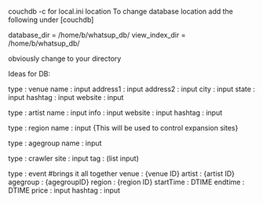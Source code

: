couchdb -c for local.ini location
To change database location add the following under [couchdb]

database_dir = /home/b/whatsup_db/
view_index_dir = /home/b/whatsup_db/

obviously change to your directory

Ideas for DB:

type : venue
  name : input
  address1 : input
  address2 : input
  city : input
  state : input
  hashtag : input
  website : input

type : artist
  name : input
  info : input
  website : input
  hashtag : input

type : region
  name : input
  {This will be used to control expansion sites}

type : agegroup
  name : input

type : crawler
  site : input
  tag : (list input)

type : event    #brings it all together
  venue : {venue ID}
  artist : {artist ID}
  agegroup : {agegroupID}
  region : {region ID}
  startTime : DTIME
  endtime : DTIME
  price : input
  hashtag : input


